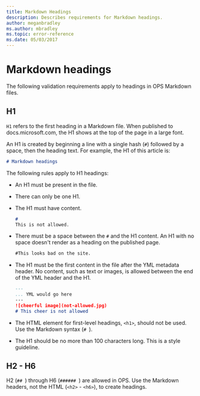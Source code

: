 ```yaml
---
title: Markdown Headings
description: Describes requirements for Markdown headings.
author: meganbradley
ms.author: mbradley
ms.topic: error-reference
ms.date: 05/03/2017
---
```

# Markdown headings

The following validation requirements apply to headings in OPS Markdown files.

## H1

`H1` refers to the first heading in a Markdown file. When published to docs.microsoft.com, the H1 shows at the top of the page in a large font.

An H1 is created by beginning a line with a single hash (`#`) followed by a space, then the heading text. For example, the H1 of this article is:

```md
# Markdown headings
```

The following rules apply to H1 headings:

- An H1 must be present in the file.
- There can only be one H1.
- The H1 must have content.

  ```markdown
  # 
  This is not allowed.
  ```
- There must be a space between the `#` and the H1 content. An H1 with no space doesn't render as a heading on the published page.

  ```markdown
  #This looks bad on the site.
  ```
- The H1 must be the first content in the file after the YML metadata header. No content, such as text or images, is allowed between the end of the YML header and the H1.

  ```markdown
  ---
  ... YML would go here
  ---
  ![cheerful image](not-allowed.jpg)
  # This cheer is not allowed
  ```
- The HTML element for first-level headings, `<h1>`, should not be used. Use the Markdown syntax (`# `).
- The H1 should be no more than 100 characters long. This is a style guideline.

## H2 - H6

H2 (`## `) through H6 (`###### `) are allowed in OPS. Use the Markdown headers, not the HTML (`<h2>` - `<h6>`), to create headings.
